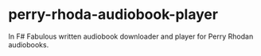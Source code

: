 # perry-rhoda-audiobook-player
In F# Fabulous written audiobook downloader and player for Perry Rhodan audiobooks. 
